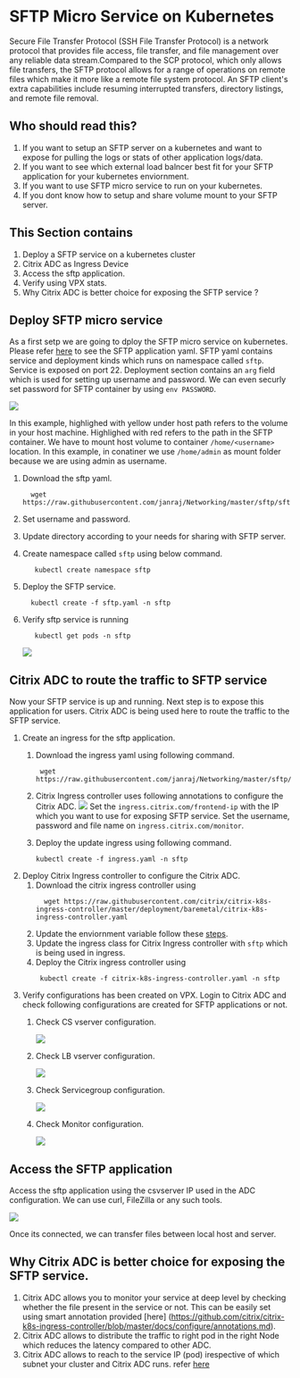 # **SFTP Micro Service on Kubernetes** 

Secure File Transfer Protocol (SSH File Transfer Protocol) is a network protocol that provides file access, file transfer, and file management over any reliable data stream.Compared to the SCP protocol, which only allows file transfers, the SFTP protocol allows for a range of operations on remote files which make it more like a remote file system protocol. An SFTP client's extra capabilities include resuming interrupted transfers, directory listings, and remote file removal.

## **Who should read this?**

1. If you want to setup  an SFTP server on a kubernetes and want to expose for pulling the logs or stats of other application logs/data.
2. If you want to see which external load balncer best fit for your SFTP application for your kubernetes enviornment.
3. If you want to use SFTP micro service to run on your kubernetes.
4. If you dont know how to setup and share volume mount to your SFTP server.
 
## **This Section contains**

1. Deploy a SFTP service on a kubernetes cluster  
2. Citrix ADC as Ingress Device 
3. Access the sftp application.
4. Verify using VPX stats.
5. Why Citrix ADC is better choice for exposing the SFTP service ?

## **Deploy SFTP micro service**

As a first setp we are going to dploy the SFTP micro service on kubernetes. Please refer [here](/sftp.yaml) to see the SFTP application yaml.
SFTP yaml contains service and deployment kinds which runs on namespace called ```sftp```. Service is exposed on port 22. Deployment section contains an ```arg``` field which is used for setting up username and password. We can even securly set password for SFTP container by using ```env PASSWORD```.

![](./images/VolumeMount.png)

In this example, highlighed with yellow under host path refers to the volume in your host machine. Highlighed with red refers to the path in the SFTP container. We have to mount host volume to container ```/home/<username>``` location. In this example, in conatiner we use ```/home/admin``` as mount folder because we are using admin as username. 


1. Download the sftp yaml.
   ```
     wget https://raw.githubusercontent.com/janraj/Networking/master/sftp/sftp.yaml
   ```
2. Set username and password.

3. Update directory according to your needs for sharing with SFTP server.

4. Create namespace called ```sftp``` using below command.
   ```
      kubectl create namespace sftp
   ```
4. Deploy the SFTP service.
   ```
     kubectl create -f sftp.yaml -n sftp
   ```

5. Verify sftp service is running

   ``` 
      kubectl get pods -n sftp
   ```
   
   ![](./images/SftpService.png)
  

## **Citrix ADC to route the traffic to SFTP service**

Now your SFTP service is up and running. Next step is to expose this application for users. 
Citrix ADC is being used here to route the traffic to the SFTP service.

1. Create an ingress for the sftp application.
   1. Download the ingress yaml using following command.
      ```
       wget https://raw.githubusercontent.com/janraj/Networking/master/sftp/ingress.yaml
      ```
   2. Citrix Ingress controller uses following annotations to configure the Citrix ADC.
      ![](./images/Ingress.png)
      Set the ```ingress.citrix.com/frontend-ip``` with the IP which you want to use for exposing SFTP service.
      Set the username, password and file name on ```ingress.citrix.com/monitor```.
   
   3. Deploy the update ingress using following command.
      ```
      kubectl create -f ingress.yaml -n sftp
      ```
2. Deploy Citrix Ingress controller to configure the Citrix ADC.
     1. Download the citrix ingress controller using
        ```
          wget https://raw.githubusercontent.com/citrix/citrix-k8s-ingress-controller/master/deployment/baremetal/citrix-k8s-ingress-controller.yaml
        ```
     2. Update the enviornment variable follow these [steps](https://github.com/citrix/citrix-k8s-ingress-controller/tree/master/deployment/baremetal).
     3. Update the ingress class for Citrix Ingress controller with ```sftp``` which is being used in ingress. 
     4. Deploy the Citrix ingress controller using
        ```
         kubectl create -f citrix-k8s-ingress-controller.yaml -n sftp
        ```
4. Verify configurations has been created on VPX.
Login to Citrix ADC and check following configurations are created for SFTP applications or not.
   1. Check CS vserver configuration.

      ![](./images/csvserver.png)

   2. Check LB vserver configuration.

      ![](./images/lbvserver.png)

   3. Check Servicegroup configuration.

      ![](./images/servicegroup.png)

   4. Check Monitor configuration.   

      ![](./images/monitor.png)

  
## Access the SFTP application 

Access the sftp application using the csvserver IP used in the ADC configuration. We can use curl, FileZilla or any such tools.
   
![](./images/SFTP_Connection.png)

Once  its connected, we can transfer files between local host and server.
   

## Why Citrix ADC is better choice for exposing the SFTP service.

1. Citrix ADC allows you to monitor your service at deep level by checking whether the file present in the service or not. This can be easily set using smart annotation provided [here] (https://github.com/citrix/citrix-k8s-ingress-controller/blob/master/docs/configure/annotations.md).
2. Citrix ADC allows to distribute the traffic to right pod in the right Node which reduces the latency compared to other ADC.
3. Citrix ADC allows to reach to the service IP (pod) irespective of which subnet your cluster and Citrix ADC runs. refer [here](https://github.com/citrix/citrix-k8s-node-controller)  


  
